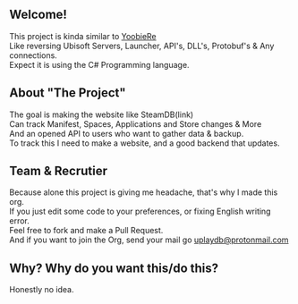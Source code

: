 ## Welcome!

This project is kinda similar to [YoobieRe](https://github.com/YoobieRE)\
Like reversing Ubisoft Servers, Launcher, API's, DLL's, Protobuf's & Any connections.\
Expect it is using the C# Programming language.

## About "The Project"
The goal is making the website like SteamDB(link)\
Can track Manifest, Spaces, Applications and Store changes & More\
And an opened API to users who want to gather data & backup.\
To track this I need to make a website, and a good backend that updates.

## Team & Recrutier
Because alone this project is giving me headache, that's why I made this org.\
If you just edit some code to your preferences, or fixing English writing error.\
Feel free to fork and make a Pull Request.\
And if you want to join the Org, send your mail go uplaydb@protonmail.com

## Why? Why do you want this/do this?
Honestly no idea.
